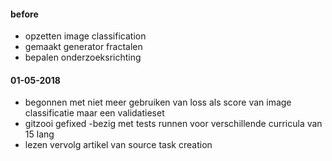 
#### before

- opzetten image classification
- gemaakt generator fractalen
- bepalen onderzoeksrichting 

#### 01-05-2018

- begonnen met niet meer gebruiken van loss als score van image classificatie maar een validatieset
- gitzooi gefixed
-bezig met tests runnen voor verschillende curricula van 15 lang
- lezen vervolg artikel van source task creation

